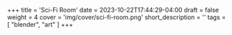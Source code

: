 +++
title = 'Sci-Fi Room'
date = 2023-10-22T17:44:29-04:00
draft = false
weight = 4
cover = 'img/cover/sci-fi-room.png'
short_description = ''
tags = [
    "blender",
    "art"
]
+++
